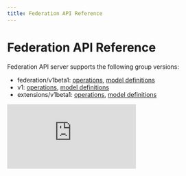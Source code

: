 ```yaml
---
title: Federation API Reference
---
```


# Federation API Reference

Federation API server supports the following group versions:

* federation/v1beta1: [operations](/docs/reference/federation/v1beta1/operations.html), [model definitions](/docs/reference/federation/v1beta1/definitions.html)
* v1: [operations](/docs/reference/federation/v1/operations.html), [model definitions](/docs/reference/federation/v1/definitions.html)
* extensions/v1beta1: [operations](/docs/reference/federation/extensions/v1beta1/operations.html), [model definitions](/docs/reference/federation/extensions/v1beta1/definitions.html)


<!-- BEGIN MUNGE: GENERATED_ANALYTICS -->
[![Analytics](https://kubernetes-site.appspot.com/UA-36037335-10/GitHub/docs/federation/api-reference/README.md?pixel)]()
<!-- END MUNGE: GENERATED_ANALYTICS -->
